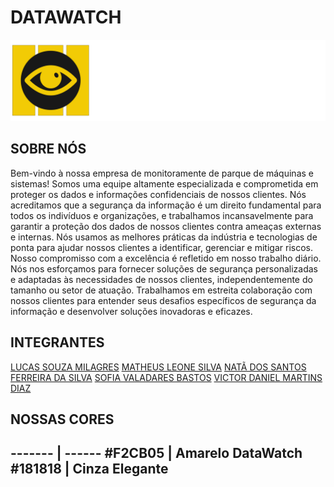 # DATAWATCH
![LOGO](./site/public/assets/imgs/LOGOcomTextoV2.png) 

 ## SOBRE NÓS
Bem-vindo à nossa empresa de monitoramente de parque de máquinas e sistemas! Somos uma equipe altamente especializada e comprometida em proteger os dados e informações confidenciais de nossos clientes. Nós acreditamos que a segurança da informação é um direito fundamental para todos os indivíduos e organizações, e trabalhamos incansavelmente para garantir a proteção dos dados de nossos clientes contra ameaças externas e internas.
Nós usamos as melhores práticas da indústria e tecnologias de ponta para ajudar nossos clientes a identificar, gerenciar e mitigar riscos.
Nosso compromisso com a excelência é refletido em nosso trabalho diário. Nós nos esforçamos para fornecer soluções de segurança personalizadas e adaptadas às necessidades de nossos clientes, independentemente do tamanho ou setor de atuação. Trabalhamos em estreita colaboração com nossos clientes para entender seus desafios específicos de segurança da informação e desenvolver soluções inovadoras e eficazes.

 ## INTEGRANTES
 [LUCAS SOUZA MILAGRES](https://github.com/LucasSouza1407) 
 [MATHEUS LEONE SILVA](https://github.com/Matheu5Leone) 
 [NATÃ DOS SANTOS FERREIRA DA SILVA](https://github.com/NataSFSilva) 
 [SOFIA VALADARES BASTOS](https://github.com/SofiVBastos) 
 [VICTOR DANIEL MARTINS DIAZ](https://github.com/10340314) 

 ## NOSSAS CORES
------- | ------ 
#F2CB05 | Amarelo DataWatch
#181818 | Cinza Elegante 
 -----------------------------